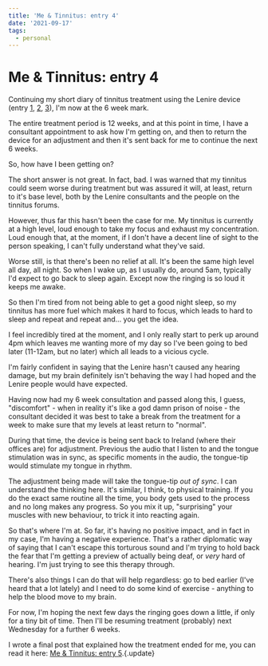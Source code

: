 ```yaml
---
title: 'Me & Tinnitus: entry 4'
date: '2021-09-17'
tags:
  - personal
---
```


# Me & Tinnitus: entry 4

Continuing my short diary of tinnitus treatment using the Lenire device (entry [1](https://remysharp.com/me-and-tinnitus-entry-1), [2](https://remysharp.com/me-and-tinnitus-entry-2), [3](https://remysharp.com/me-and-tinnitus-entry-3)), I'm now at the 6 week mark.

The entire treatment period is 12 weeks, and at this point in time, I have a consultant appointment to ask how I'm getting on, and then to return the device for an adjustment and then it's sent back for me to continue the next 6 weeks.

So, how have I been getting on?

<!--more-->

The short answer is not great. In fact, bad. I was warned that my tinnitus could seem worse during treatment but was assured it will, at least, return to it's base level, both by the Lenire consultants and the people on the tinnitus forums.

However, thus far this hasn't been the case for me. My tinnitus is currently at a high level, loud enough to take my focus and exhaust my concentration. Loud enough that, at the moment, if I don't have a decent line of sight to the person speaking, I can't fully understand what they've said.

Worse still, is that there's been no relief at all. It's been the same high level all day, all night. So when I wake up, as I usually do, around 5am, typically I'd expect to go back to sleep again. Except now the ringing is so loud it keeps me awake.

So then I'm tired from not being able to get a good night sleep, so my tinnitus has more fuel which makes it hard to focus, which leads to hard to sleep and repeat and repeat and… you get the idea.

I feel incredibly tired at the moment, and I only really start to perk up around 4pm which leaves me wanting more of my day so I've been going to bed later (11-12am, but no later) which all leads to a vicious cycle.

I'm fairly confident in saying that the Lenire hasn't caused any hearing damage, but my brain definitely isn't behaving the way I had hoped and the Lenire people would have expected.

Having now had my 6 week consultation and passed along this, I guess, "discomfort" - when in reality it's like a god damn prison of noise - the consultant decided it was best to take a break from the treatment for a week to make sure that my levels at least return to "normal".

During that time, the device is being sent back to Ireland (where their offices are) for adjustment. Previous the audio that I listen to and the tongue stimulation was in sync, as specific moments in the audio, the tongue-tip would stimulate my tongue in rhythm.

The adjustment being made will take the tongue-tip _out of sync_. I can understand the thinking here. It's similar, I think, to physical training. If you do the exact same routine all the time, you body gets used to the process and no long makes any progress. So you mix it up, "surprising" your muscles with new behaviour, to trick it into reacting again.

So that's where I'm at. So far, it's having no positive impact, and in fact in my case, I'm having a negative experience. That's a rather diplomatic way of saying that I can't escape this torturous sound and I'm trying to hold back the fear that I'm getting a preview of actually being deaf, or _very_ hard of hearing. I'm just trying to see this therapy through.

There's also things I can do that will help regardless: go to bed earlier (I've heard that a lot lately) and I need to do some kind of exercise - anything to help the blood move to my brain.

For now, I'm hoping the next few days the ringing goes down a little, if only for a tiny bit of time. Then I'll be resuming treatment (probably) next Wednesday for a further 6 weeks.

I wrote a final post that explained how the treatment ended for me, you can read it here: [Me & Tinnitus: entry 5](/2022/03/01/me-and-tinnitus-entry-5).{.update}
